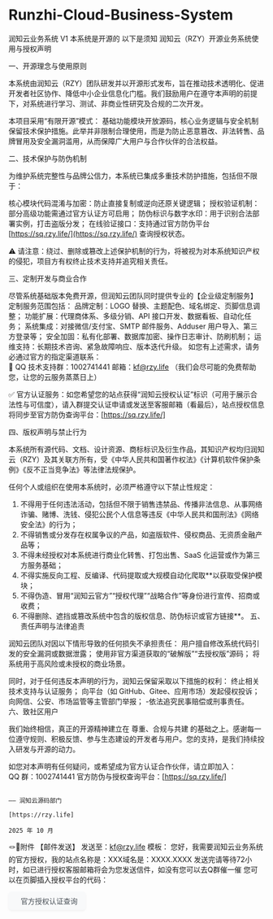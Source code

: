 # Runzhi-Cloud-Business-System
润知云业务系统 V1
本系统是开源的
以下是须知
润知云（RZY）开源业务系统使用与授权声明

一、开源理念与使用原则

本系统由润知云（RZY）团队研发并以开源形式发布，旨在推动技术透明化、促进开发者社区协作、降低中小企业信息化门槛。我们鼓励用户在遵守本声明的前提下，对系统进行学习、测试、非商业性研究及合规的二次开发。

本项目采用“有限开源”模式： 基础功能模块开放源码，核心业务逻辑与安全机制保留技术保护措施。此举并非限制合理使用，而是为防止恶意篡改、非法转售、品牌冒用及安全漏洞滥用，从而保障广大用户与合作伙伴的合法权益。

 二、技术保护与防伪机制

为维护系统完整性与品牌公信力，本系统已集成多重技术防护措施，包括但不限于：

核心模块代码混淆与加密：防止直接复制或逆向还原关键逻辑；
授权验证机制：部分高级功能需通过官方认证方可启用；
防伪标识与数字水印：用于识别合法部署实例，打击盗版分发；
在线验证接口：支持通过官方防伪平台 [https://sq.rzy.life/](https://sq.rzy.life/) 查询授权状态。

 ⚠️ 请注意：绕过、删除或篡改上述保护机制的行为，将被视为对本系统知识产权的侵犯，项目方有权终止技术支持并追究相关责任。

 三、定制开发与商业合作

尽管系统基础版本免费开源，但润知云团队同时提供专业的【企业级定制服务】
定制服务范围包括：
品牌定制：LOGO 替换、主题配色、域名绑定、页脚信息调整；
功能扩展：代理商体系、多级分销、API 接口开发、数据看板、自动化任务；
系统集成：对接微信/支付宝、SMTP 邮件服务、Adduser 用户导入、第三方登录等；
安全加固：私有化部署、数据库加密、操作日志审计、防刷机制；
运维支持：长期技术咨询、紧急故障响应、版本迭代升级。
如您有上述需求，请务必通过官方的指定渠道联系：  
🔗 QQ 技术支持群：1002741441
邮箱：kf@rzy.life
（我们会尽可能的免费帮助您，让您的云服务蒸蒸日上）

✅ 官方认证服务：如您希望您的站点获得“润知云授权认证”标识（可用于展示合法性与可信度），请入群提交认证申请或发送至客服邮箱（看最后），站点授权信息将同步至官方防伪查询平台：[https://sq.rzy.life/]

四、版权声明与禁止行为

本系统所有源代码、文档、设计资源、商标标识及衍生作品，其知识产权均归润知云（RZY）及其关联方所有，受《中华人民共和国著作权法》《计算机软件保护条例》《反不正当竞争法》等法律法规保护。

任何个人或组织在使用本系统时，必须严格遵守以下禁止性规定：

1. 不得用于任何违法活动，包括但不限于销售违禁品、传播非法信息、从事网络诈骗、赌博、洗钱、侵犯公民个人信息等违反《中华人民共和国刑法》《网络安全法》的行为；
2. 不得销售或分发存在权属争议的产品，如盗版软件、侵权商品、无资质金融产品等；
3. 不得未经授权对本系统进行商业化转售、打包出售、SaaS 化运营或作为第三方服务基础；
4. 不得实施反向工程、反编译、代码提取或大规模自动化爬取**以获取受保护模块；
5. 不得伪造、冒用“润知云官方”“授权代理”“战略合作”等身份进行宣传、招商或收费；
6. 不得删除、遮挡或篡改系统中包含的版权信息、防伪标识或官方链接**。
 五、责任声明与法律追责

润知云团队对因以下情形导致的任何损失不承担责任：
 用户擅自修改系统代码引发的安全漏洞或数据泄露；
 使用非官方渠道获取的“破解版”“去授权版”源码；
 将系统用于高风险或未授权的商业场景。

同时，对于任何违反本声明的行为，润知云保留采取以下措施的权利：
 终止相关技术支持与认证服务；
 向平台（如 GitHub、Gitee、应用市场）发起侵权投诉；
 向网信、公安、市场监管等主管部门举报；
-依法追究民事赔偿或刑事责任。
 六、致社区用户

我们始终相信，真正的开源精神建立在 尊重、合规与共建 的基础之上。感谢每一位遵守规则、积极反馈、参与生态建设的开发者与用户。您的支持，是我们持续投入研发与开源的动力。

如您对本声明有任何疑问，或希望成为官方认证合作伙伴，请立即加入：  
  QQ 群：1002741441
官方防伪与授权查询平台：[https://sq.rzy.life/]

                                                                                                                     —— 润知云源码部门  
                                                                                                                            [https://rzy.life]
                                                                                                                              2025 年 10 月  

🪢🔏附件
【邮件发送】
发送至：kf@rzy.life
模板：
您好，我需要润知云业务系统的官方授权，我的站点名称是：XXX域名是：XXXX.XXXX
发送完请等待72小时，如已进行授权客服邮箱将会为您发送信件，如没有您可以去Q群催一催
您可以在页脚插入授权平台的代码：
<!-- 提示：引入 Font Awesome（若网站未引入，请保留此行） -->
<link rel="stylesheet" href="https://cdnjs.cloudflare.com/ajax/libs/font-awesome/6.5.0/css/all.min.css">
<!-- 授权认证跳转按钮 -->
<a href="https://sq.rzy.life/" target="_blank" rel="noopener noreferrer"
   style="display: inline-flex; align-items: center; text-decoration: none; 
          background: #f8f9fa; color: #495057; padding: 8px 16px; 
          border-radius: 6px; font-size: 14px; font-weight: 500;
          box-shadow: 0 2px 4px rgba(0,0,0,0.05); transition: all 0.2s ease;"
   onmouseover="this.style.backgroundColor='#e9ecef'; this.style.color='#0d6efd';"
   onmouseout="this.style.backgroundColor='#f8f9fa'; this.style.color='#495057';">
  <i class="fas fa-shield-check" style="margin-right: 8px; color: #28a745;"></i>
  官方授权认证查询
</a>
